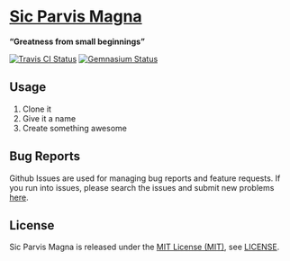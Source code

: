 [Sic Parvis Magna]
==================

**“Greatness from small beginnings”**

[![Travis CI Status][Travis CI Status]][Travis CI]
[![Gemnasium Status][Gemnasium Status]][Gemnasium]

Usage
-----

1. Clone it
2. Give it a name
3. Create something awesome

Bug Reports
-----------

Github Issues are used for managing bug reports and feature requests. If you run into issues, please search the issues
and submit new problems [here].

License
-------

Sic Parvis Magna is released under the [MIT License (MIT)], see [LICENSE].

[Gemnasium]: https://gemnasium.com/bitaculous/sic_parvis_magna "Sic Parvis Magna at Gemnasium"
[Gemnasium Status]: http://img.shields.io/gemnasium/bitaculous/sic_parvis_magna.svg?style=flat "Gemnasium Status"
[here]: https://github.com/bitaculous/sic_parvis_magna/issues "Github Issues"
[LICENSE]: https://raw.githubusercontent.com/bitaculous/sic_parvis_magna/master/LICENSE "License"
[MIT License (MIT)]: http://opensource.org/licenses/MIT "The MIT License (MIT)"
[Sic Parvis Magna]: http://bitaculous.github.io/sic_parvis_magna "“Greatness from small beginnings”"
[Travis CI]: https://travis-ci.org/bitaculous/sic_parvis_magna "Sic Parvis Magn at Travis CI"
[Travis CI Status]: http://img.shields.io/travis/bitaculous/sic_parvis_magna.svg?style=flat "Travis CI Status"